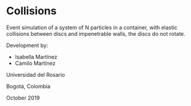 # Collisions

Event simulation of a system of N particles in a container, with elastic collisions between discs and impenetrable walls, the discs do not rotate.

Development by:
* Isabella Martínez
* Camilo Martínez

Universidad del Rosario

Bogotá, Colombia

October 2019
